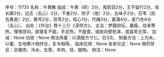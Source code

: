 序号：11735
名称：牛黄散
组成：牛黄（研）2分，鬼箭羽2分，王不留行2分，徐长卿2分，远志（去心）2分，干姜2分，附子（炮）2分，五味子2分，石苇（刮去黄皮）2分，黄芩2分，茯苓2分，桂心1分，代赭3分，菖蒲4分，麦门冬6分（去心）。
出处：《外台》卷十三引《深师方》。
主治：梦寤纷坛，羸瘦，往来寒热，嘿嘿烦闷，欲寝复不能，手足热，不能食，或欲向壁悲涕，或喜笑无常。
加减：None
功效：None
用法用量：以酒服方寸匕，日3次。
制备方法：上为末。以蜜、生地黄汁相拌合，复令相得。
临床应用：None
各家论述：None
用药禁忌：忌猪肉、冷水、生葱、羊肉、饧、醋物。
附注：None
